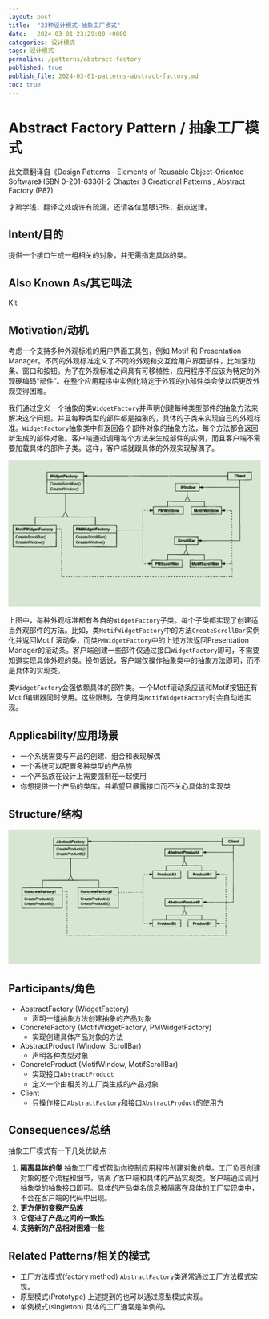 ```yaml
---
layout: post
title:  "23种设计模式-抽象工厂模式"
date:   2024-03-01 23:29:00 +0800
categories: 设计模式
tags: 设计模式
permalink: /patterns/abstract-factory
published: true
publish_file: 2024-03-01-patterns-abstract-factory.md
toc: true
---
```

# Abstract Factory Pattern / 抽象工厂模式

此文章翻译自《Design Patterns - Elements of Reusable Object-Oriented Software》 ISBN 0-201-63361-2
Chapter 3 Creational Patterns , Abstract Factory (P87)

才疏学浅，翻译之处或许有疏漏，还请各位慧眼识珠，指点迷津。

## Intent/目的

提供一个接口生成一组相关的对象，并无需指定具体的类。

## Also Known As/其它叫法

Kit

## Motivation/动机

考虑一个支持多种外观标准的用户界面工具包，例如 Motif 和 Presentation Manager。不同的外观标准定义了不同的外观和交互给用户界面部件，比如滚动条、窗口和按钮。为了在外观标准之间具有可移植性，应用程序不应该为特定的外观硬编码“部件”。在整个应用程序中实例化特定于外观的小部件类会使以后更改外观变得困难。

我们通过定义一个抽象的类`WidgetFactory`并声明创建每种类型部件的抽象方法来解决这个问题。并且每种类型的部件都是抽象的，具体的子类来实现自己的外观标准。`WidgetFactory`抽象类中有返回各个部件对象的抽象方法，每个方法都会返回新生成的部件对象。客户端通过调用每个方法来生成部件的实例，而且客户端不需要加载具体的部件子类。这样，客户端就跟具体的外观实现解偶了。

![](/assets/notes/patterns/abstract_factory_01.png)

上图中，每种外观标准都有各自的`WidgetFactory`子类。每个子类都实现了创建适当外观部件的方法。比如，类`MotifWidgetFactory`中的方法`CreateScrollBar`实例化并返回Motif 滚动条，而类`PMWidgetFactory`中的上述方法返回Presentation Manager的滚动条。客户端创建一些部件仅通过接口`WidgetFactory`即可，不需要知道实现具体外观的类。换句话说，客户端仅操作抽象类中的抽象方法即可，而不是具体的实现类。

类`WidgetFactory`会强依赖具体的部件类。一个Motif滚动条应该和Motif按钮还有Motif编辑器同时使用。这些限制，在使用类`MotifWidgetFactory`时会自动地实现。

## Applicability/应用场景

- 一个系统需要与产品的创建、组合和表现解偶
- 一个系统可以配置多种类型的产品族
- 一个产品族在设计上需要强制在一起使用
- 你想提供一个产品的类库，并希望只暴露接口而不关心具体的实现类

## Structure/结构

![](/assets/notes/patterns/abstract_factory_02.png)

## Participants/角色

- AbstractFactory (WidgetFactory)
  - 声明一组抽象方法创建抽象的产品对象
- ConcreteFactory (MotifWidgetFactory, PMWidgetFactory)
  - 实现创建具体产品对象的方法
- AbstractProduct (Window, ScrollBar)
  - 声明各种类型对象
- ConcreteProduct (MotifWindow, MotifScrollBar)
  - 实现接口`AbstractProduct`
  - 定义一个由相关的工厂类生成的产品对象
- Client
  - 只操作接口`AbstractFactory`和接口`AbstractProduct`的使用方
  

## Consequences/总结

抽象工厂模式有一下几处优缺点： 

1. **隔离具体的类** 抽象工厂模式帮助你控制应用程序创建对象的类。工厂负责创建对象的整个流程和细节，隔离了客户端和具体的产品实现类。客户端通过调用抽象类的抽象接口即可。具体的产品类名信息被隔离在具体的工厂实现类中，不会在客户端的代码中出现。
2. **更方便的变换产品族** 
3. **它促进了产品之间的一致性**
4. **支持新的产品相对困难一些**
   
## Related Patterns/相关的模式

- 工厂方法模式(factory method) `AbstractFactory`类通常通过工厂方法模式实现。
- 原型模式(Prototype) 上述提到的也可以通过原型模式实现。
- 单例模式(singleton) 具体的工厂通常是单例的。

